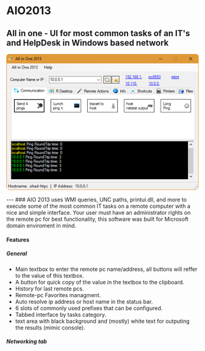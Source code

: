 # AIO2013
## All in one - UI for most common tasks of an IT's and HelpDesk in Windows based network
<p align="center">
  <img src="https://github.com/ohadts/AIO2013/blob/master/github/main.png" alt="all in one">
</p>
---
### AIO 2013 uses WMI queries, UNC paths, printui.dll, and more to execute some of the most common IT tasks on a remote computer with a nice and simple interface. 
Your user must have an administrator rights on the remote pc for best functionality, this software was built for Microsoft domain enviroment in mind.

#### Features
##### General
- Main textbox to enter the remote pc name/address, all buttons will reffer to the value of this textbox. 
- A button for quick copy of the value in the textbox to the clipboard.
- History for last remote pcs.
- Remote-pc Favorites managment.
- Auto resolve ip address or host name in the status bar.
- 6 slots of commonly used prefixes that can be configured.
- Tabbed interface by tasks category.
- text area with black background and (mostly) white text for outputing the results (mimic console).
##### Networking tab



